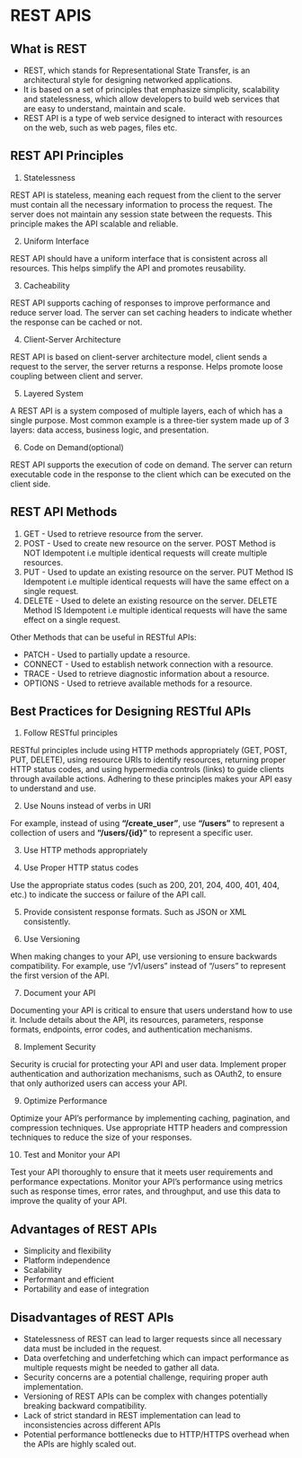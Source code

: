 # REST APIS

## What is REST
- REST, which stands for Representational State Transfer, is an architectural style for designing networked applications.
- It is based on a set of principles that emphasize simplicity, scalability and statelessness, which allow developers to build web services that are easy to understand, maintain and scale.
- REST API is a type of web service designed to interact with resources on the web, such as web pages, files etc.

## REST API Principles
1. Statelessness

REST API is stateless, meaning each request from the client to the server must contain all the necessary information to process the request. The server does not maintain any session state between the requests. This principle makes the API scalable and reliable.

2. Uniform Interface

REST API should have a uniform interface that is consistent across all resources. This helps simplify the API and promotes reusability.

3. Cacheability

REST API supports caching of responses to improve performance and reduce server load. The server can set caching headers to indicate whether the response can be cached or not.

4. Client-Server Architecture

REST API is based on client-server architecture model, client sends a request to the server, the server returns a response. Helps promote loose coupling between client and server.

5. Layered System

A REST API is a system composed of multiple layers, each of which has a single purpose. Most common example is a three-tier system made up of 3 layers: data access, business logic, and presentation.

6. Code on Demand(optional)

REST API supports the execution of code on demand. The server can return executable code in the response to the client which can be executed on the client side.

## REST API Methods
1. GET - Used to retrieve resource from the server.
2. POST - Used to create new resource on the server. POST Method is NOT Idempotent i.e multiple identical requests will create multiple resources.
3. PUT - Used to update an existing resource on the server. PUT Method IS Idempotent i.e multiple identical requests will have the same effect on a single request.
4. DELETE - Used to delete an existing resource on the server. DELETE Method IS Idempotent i.e multiple identical requests will have the same effect on a single request.

Other Methods that can be useful in RESTful APIs: 
- PATCH - Used to partially update a resource.
- CONNECT - Used to establish network connection with a resource.
- TRACE - Used to retrieve diagnostic information about a resource.
- OPTIONS - Used to retrieve available methods for a resource.

## Best Practices for Designing RESTful APIs
1. Follow RESTful principles

RESTful principles include using HTTP methods appropriately (GET, POST, PUT, DELETE), using resource URIs to identify resources, returning proper HTTP status codes, and using hypermedia controls (links) to guide clients through available actions. Adhering to these principles makes your API easy to understand and use. 

2. Use Nouns instead of verbs in URI

For example, instead of using **“/create_user”**, use **“/users”** to represent a collection of users and **“/users/{id}”** to represent a specific user. 

3. Use HTTP methods appropriately

4. Use Proper HTTP status codes

Use the appropriate status codes (such as 200, 201, 204, 400, 401, 404, etc.) to indicate the success or failure of the API call.

5. Provide consistent response formats.
Such as JSON or XML consistently.

6. Use Versioning

When making changes to your API, use versioning to ensure backwards compatibility. For example, use “/v1/users” instead of “/users” to represent the first version of the API.

7. Document your API

Documenting your API is critical to ensure that users understand how to use it. Include details about the API, its resources, parameters, response formats, endpoints, error codes, and authentication mechanisms.

8. Implement Security

Security is crucial for protecting your API and user data. Implement proper authentication and authorization mechanisms, such as OAuth2, to ensure that only authorized users can access your API.

9. Optimize Performance

Optimize your API’s performance by implementing caching, pagination, and compression techniques. Use appropriate HTTP headers and compression techniques to reduce the size of your responses.

10. Test and Monitor your API

Test your API thoroughly to ensure that it meets user requirements and performance expectations. Monitor your API’s performance using metrics such as response times, error rates, and throughput, and use this data to improve the quality of your API.

## Advantages of REST APIs
- Simplicity and flexibility
- Platform independence
- Scalability
- Performant and efficient
- Portability and ease of integration

## Disadvantages of REST APIs
- Statelessness of REST can lead to larger requests since all necessary data must be included in the request.
- Data overfetching and underfetching which can impact performance as multiple requests might be needed to gather all data.
- Security concerns are a potential challenge, requiring proper auth implementation.
- Versioning of REST APIs can be complex with changes potentially breaking backward compatibility.
- Lack of strict standard in REST implementation can lead to inconsistencies across different APIs
- Potential performance bottlenecks due to HTTP/HTTPS overhead when the APIs are highly scaled out.

